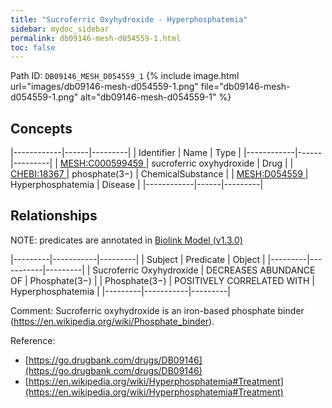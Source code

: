 ```yaml
---
title: "Sucroferric Oxyhydroxide - Hyperphosphatemia"
sidebar: mydoc_sidebar
permalink: db09146-mesh-d054559-1.html
toc: false 
---
```



Path ID: `DB09146_MESH_D054559_1`
{% include image.html url="images/db09146-mesh-d054559-1.png" file="db09146-mesh-d054559-1.png" alt="db09146-mesh-d054559-1" %}

## Concepts

|------------|------|---------|
| Identifier | Name | Type    |
|------------|------|---------|
| <a href="https://identifiers.org/MESH:C000599459">MESH:C000599459 </a> | sucroferric oxyhydroxide | Drug |
| <a href="https://identifiers.org/CHEBI:18367">CHEBI:18367 </a> | phosphate(3−) | ChemicalSubstance |
| <a href="https://identifiers.org/MESH:D054559">MESH:D054559 </a> | Hyperphosphatemia | Disease |
|------------|------|---------|

## Relationships


NOTE: predicates are annotated in <a href="https://github.com/biolink/biolink-model/releases/tag/v1.3.0">Biolink Model (v1.3.0)</a>

|---------|-----------|---------|
| Subject | Predicate | Object  |
|---------|-----------|---------|
| Sucroferric Oxyhydroxide | DECREASES ABUNDANCE OF | Phosphate(3−) |
| Phosphate(3−) | POSITIVELY CORRELATED WITH | Hyperphosphatemia |
|---------|-----------|---------|

Comment: Sucroferric oxyhydroxide is an iron-based phosphate binder (https://en.wikipedia.org/wiki/Phosphate_binder).

Reference: 
  - [https://go.drugbank.com/drugs/DB09146](https://go.drugbank.com/drugs/DB09146)
  - [https://en.wikipedia.org/wiki/Hyperphosphatemia#Treatment](https://en.wikipedia.org/wiki/Hyperphosphatemia#Treatment)
